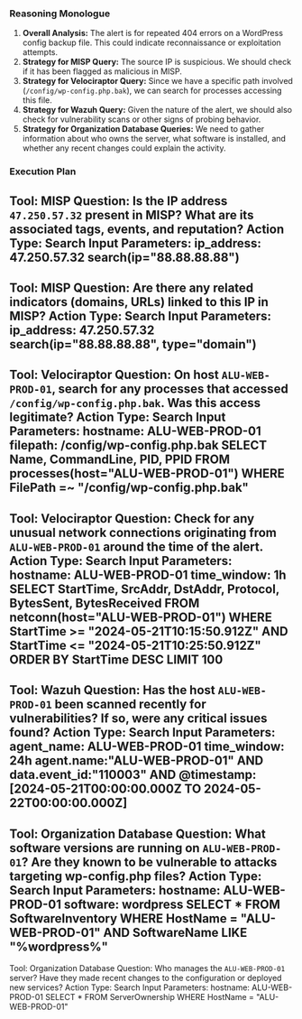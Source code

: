 ### Reasoning Monologue

1.  **Overall Analysis:** The alert is for repeated 404 errors on a WordPress config backup file. This could indicate reconnaissance or exploitation attempts.
2.  **Strategy for MISP Query:** The source IP is suspicious. We should check if it has been flagged as malicious in MISP.
3.  **Strategy for Velociraptor Query:** Since we have a specific path involved (`/config/wp-config.php.bak`), we can search for processes accessing this file.
4.  **Strategy for Wazuh Query:** Given the nature of the alert, we should also check for vulnerability scans or other signs of probing behavior.
5.  **Strategy for Organization Database Queries:** We need to gather information about who owns the server, what software is installed, and whether any recent changes could explain the activity.

### Execution Plan

Tool: MISP
Question: Is the IP address `47.250.57.32` present in MISP? What are its associated tags, events, and reputation?
Action Type: Search
Input Parameters:
  ip_address: 47.250.57.32
<EXECUTE>
search(ip="88.88.88.88")
</EXECUTE>
---
Tool: MISP
Question: Are there any related indicators (domains, URLs) linked to this IP in MISP?
Action Type: Search
Input Parameters:
  ip_address: 47.250.57.32
<EXECUTE>
search(ip="88.88.88.88", type="domain")
</EXECUTE>
---
Tool: Velociraptor
Question: On host `ALU-WEB-PROD-01`, search for any processes that accessed `/config/wp-config.php.bak`. Was this access legitimate?
Action Type: Search
Input Parameters:
  hostname: ALU-WEB-PROD-01
  filepath: /config/wp-config.php.bak
<EXECUTE>
SELECT Name, CommandLine, PID, PPID
FROM processes(host="ALU-WEB-PROD-01")
WHERE FilePath =~ "/config/wp-config.php.bak"
</EXECUTE>
---
Tool: Velociraptor
Question: Check for any unusual network connections originating from `ALU-WEB-PROD-01` around the time of the alert.
Action Type: Search
Input Parameters:
  hostname: ALU-WEB-PROD-01
  time_window: 1h
<EXECUTE>
SELECT StartTime, SrcAddr, DstAddr, Protocol, BytesSent, BytesReceived
FROM netconn(host="ALU-WEB-PROD-01")
WHERE StartTime >= "2024-05-21T10:15:50.912Z" AND StartTime <= "2024-05-21T10:25:50.912Z"
ORDER BY StartTime DESC LIMIT 100
</EXECUTE>
---
Tool: Wazuh
Question: Has the host `ALU-WEB-PROD-01` been scanned recently for vulnerabilities? If so, were any critical issues found?
Action Type: Search
Input Parameters:
  agent_name: ALU-WEB-PROD-01
  time_window: 24h
<EXECUTE>
agent.name:"ALU-WEB-PROD-01" AND data.event_id:"110003" AND @timestamp:[2024-05-21T00:00:00.000Z TO 2024-05-22T00:00:00.000Z]
</EXECUTE>
---
Tool: Organization Database
Question: What software versions are running on `ALU-WEB-PROD-01`? Are they known to be vulnerable to attacks targeting wp-config.php files?
Action Type: Search
Input Parameters:
  hostname: ALU-WEB-PROD-01
  software: wordpress
<EXECUTE>
SELECT * FROM SoftwareInventory WHERE HostName = "ALU-WEB-PROD-01" AND SoftwareName LIKE "%wordpress%"
</EXECUTE>
---
Tool: Organization Database
Question: Who manages the `ALU-WEB-PROD-01` server? Have they made recent changes to the configuration or deployed new services?
Action Type: Search
Input Parameters:
  hostname: ALU-WEB-PROD-01
<EXECUTE>
SELECT * FROM ServerOwnership WHERE HostName = "ALU-WEB-PROD-01"
</EXECUTE>